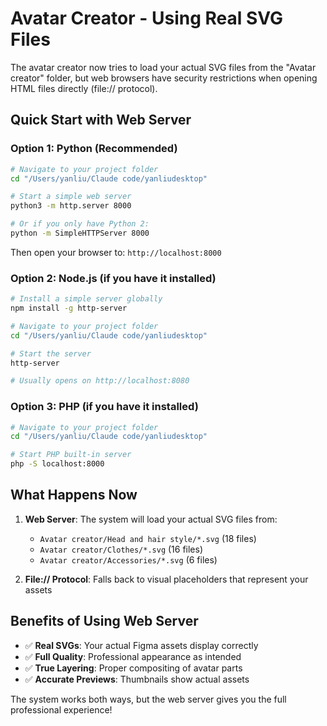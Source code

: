 # Avatar Creator - Using Real SVG Files

The avatar creator now tries to load your actual SVG files from the "Avatar creator" folder, but web browsers have security restrictions when opening HTML files directly (file:// protocol).

## Quick Start with Web Server

### Option 1: Python (Recommended)
```bash
# Navigate to your project folder
cd "/Users/yanliu/Claude code/yanliudesktop"

# Start a simple web server
python3 -m http.server 8000

# Or if you only have Python 2:
python -m SimpleHTTPServer 8000
```

Then open your browser to: `http://localhost:8000`

### Option 2: Node.js (if you have it installed)
```bash
# Install a simple server globally
npm install -g http-server

# Navigate to your project folder
cd "/Users/yanliu/Claude code/yanliudesktop"

# Start the server
http-server

# Usually opens on http://localhost:8080
```

### Option 3: PHP (if you have it installed)
```bash
# Navigate to your project folder
cd "/Users/yanliu/Claude code/yanliudesktop"

# Start PHP built-in server
php -S localhost:8000
```

## What Happens Now

1. **Web Server**: The system will load your actual SVG files from:
   - `Avatar creator/Head and hair style/*.svg` (18 files)
   - `Avatar creator/Clothes/*.svg` (16 files) 
   - `Avatar creator/Accessories/*.svg` (6 files)

2. **File:// Protocol**: Falls back to visual placeholders that represent your assets

## Benefits of Using Web Server

- ✅ **Real SVGs**: Your actual Figma assets display correctly
- ✅ **Full Quality**: Professional appearance as intended
- ✅ **True Layering**: Proper compositing of avatar parts
- ✅ **Accurate Previews**: Thumbnails show actual assets

The system works both ways, but the web server gives you the full professional experience!